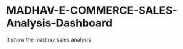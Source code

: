 # MADHAV-E-COMMERCE-SALES-Analysis-Dashboard
It show the madhav sales analysis

<div class="media-icons">
        <a href="https://github.com/rtdpradip-07"><i class="fab fa-github" aria-hidden="true"></i></a>
        <a href="https://www.linkedin.com/in/pradip-rathod-14b2432a2/"><i class="fab fa-linkedin"
            aria-hidden="true"></i></a>
        <a href="https://www.instagram.com/rtd_pradip_07?igsh=MWV6NG56c3o4ajluZQ=="><i class="fab fa-instagram"
            aria-hidden="true"></i></a>
      </div>

